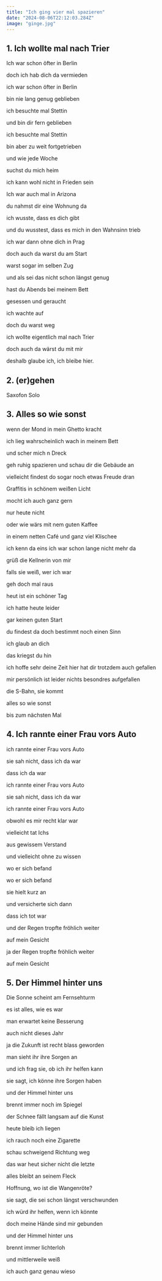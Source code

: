 ```yaml
---
title: "Ich ging vier mal spazieren"
date: "2024-08-06T22:12:03.284Z"
image: "ginge.jpg"
---
```

## 1. Ich wollte mal nach Trier
Ich war schon öfter in Berlin

doch ich hab dich da vermieden

ich war schon öfter in Berlin

bin nie lang genug geblieben

ich besuchte mal Stettin

und bin dir fern geblieben

ich besuchte mal Stettin

bin aber zu weit fortgetrieben

  

und wie jede Woche

suchst du mich heim

ich kann wohl nicht in Frieden sein

  

Ich war auch mal in Arizona

du nahmst dir eine Wohnung da

ich wusste, dass es dich gibt

und du wusstest, dass es mich in den Wahnsinn trieb

  

ich war dann ohne dich in Prag

doch auch da warst du am Start

warst sogar im selben Zug

und als sei das nicht schon längst genug

hast du Abends bei meinem Bett

gesessen und geraucht

ich wachte auf

doch du warst weg

  

ich wollte eigentlich mal nach Trier

doch auch da wärst du mit mir

deshalb glaube ich, ich bleibe hier.

## 2. (er)gehen
Saxofon Solo

## 3. Alles so wie sonst
wenn der Mond in mein Ghetto kracht

ich lieg wahrscheinlich wach in meinem Bett

und scher mich n Dreck

  

geh ruhig spazieren und schau dir die Gebäude an

vielleicht findest do sogar noch etwas Freude dran

Graffitis in schönem weißen Licht

mocht ich auch ganz gern

nur heute nicht

  

oder wie wärs mit nem guten Kaffee

in einem netten Café und ganz viel Klischee

ich kenn da eins ich war schon lange nicht mehr da

grüß die Kellnerin von mir

falls sie weiß, wer ich war

  

geh doch mal raus

heut ist ein schöner Tag

ich hatte heute leider

gar keinen guten Start

du findest da doch bestimmt noch einen Sinn

ich glaub an dich

das kriegst du hin

  

ich hoffe sehr deine Zeit hier hat dir trotzdem auch gefallen

mir persönlich ist leider nichts besondres aufgefallen

die S-Bahn, sie kommt

alles so wie sonst

bis zum nächsten Mal

## 4. Ich rannte einer Frau vors Auto
ich rannte einer Frau vors Auto

sie sah nicht, dass ich da war

dass ich da war

  

ich rannte einer Frau vors Auto

sie sah nicht, dass ich da war

ich rannte einer Frau vors Auto

obwohl es mir recht klar war

  

vielleicht tat Ichs

aus gewissem Verstand

und vielleicht ohne zu wissen

wo er sich befand

wo er sich befand

  

sie hielt kurz an

und versicherte sich dann

dass ich tot war

und der Regen tropfte fröhlich weiter

auf mein Gesicht

ja der Regen tropfte fröhlich weiter

auf mein Gesicht

## 5. Der Himmel hinter uns
Die Sonne scheint am Fernsehturm

es ist alles, wie es war

man erwartet keine Besserung

auch nicht dieses Jahr

ja die Zukunft ist recht blass geworden

man sieht ihr ihre Sorgen an

und ich frag sie, ob ich ihr helfen kann

sie sagt, ich könne ihre Sorgen haben

  

und der Himmel hinter uns

brennt immer noch im Spiegel

der Schnee fällt langsam auf die Kunst

heute bleib ich liegen

  

ich rauch noch eine Zigarette

schau schweigend Richtung weg

das war heut sicher nicht die letzte

alles bleibt an seinem Fleck

Hoffnung, wo ist die Wangenröte?

sie sagt, die sei schon längst verschwunden

ich würd ihr helfen, wenn ich könnte

doch meine Hände sind mir gebunden

  

und der Himmel hinter uns

brennt immer lichterloh

und mittlerweile weiß

ich auch ganz genau wieso

